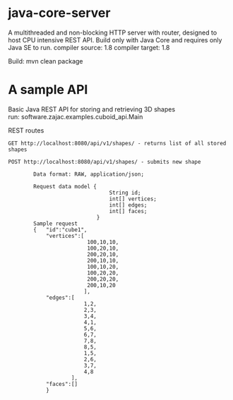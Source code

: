 # java-core-server
A multithreaded and non-blocking HTTP server with router, designed to host CPU intensive REST API. Build only with Java Core and requires only Java SE to run. 
compiler source: 1.8
compiler target: 1.8

Build:
mvn clean package

# A sample API 
Basic Java REST API for storing and retrieving 3D shapes  
run: software.zajac.examples.cuboid_api.Main

REST routes 
	
	GET http://localhost:8080/api/v1/shapes/ - returns list of all stored shapes 
	
	POST http://localhost:8080/api/v1/shapes/ - submits new shape 
		
			Data format: RAW, application/json;

			Request data model {
									String id;
									int[] vertices;
									int[] edges;
									int[] faces;
								}
			Sample request 
			{	"id":"cube1",
				"vertices":[
							 100,10,10,
							 100,20,10,
							 200,20,10,
							 200,10,10,
							 100,10,20,
							 100,20,20,
							 200,20,20,
							 200,10,20
							],
				"edges":[
							1,2,
							2,3,
							3,4,
							4,1,
							5,6,
							6,7,
							7,8,
							8,5,
							1,5,
							2,6,
							3,7,
							4,8
						],
				"faces":[]
				}
	
	
